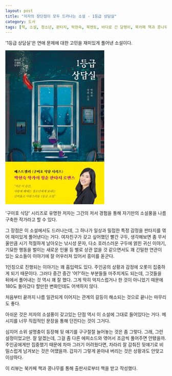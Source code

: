 ```yaml
---
layout: post
title: "저자의 장단점이 모두 드러나는 소설 - 1등급 상담실"
category: 도서
tags: [책, 소설, 청소년, 판타지, 박현숙, 북멘토, 바다로 간 달팽이, 북카페 책과 콩나무, 서평]
---
```


'1등급 상담실'은
연애 문제에 대한 고민을 재미있게 풀어낸 소설이다.

![표지](/images/first-class-consultation-room-book-h480.jpg)

'구미호 식당' 시리즈로 유명한 저자는
그간의 저서 경험을 통해 자기만의 소설풍을 나름 구축한 작가라고 할 수 있다.

그 장점은 이 소설에서도 드러나는데,
그 하나가 일상과 밀접한 특정 감정을 판타지를 엮어 재미있게 풀어낸다는 거다.
여자친구가 갖고 싶어했던 빨간 구두,
생각해보면 좀 무서울만큼 시기 적절하게 날아오는 낚시성 문자,
다소 호러스러운 구두에 얽힌 귀신 이야기,
기묘한 행동을 벌이는 새로운 인물 등
별로 상관 없을 것 같으면서도 꽤 긴밀한 연관이 있는 요소들이
이야기에 잘 어우러져 있어서 흥미를 돋군다.

1인칭으로 진행되는 이야기는 꽤 흡입력도 있다.
주인공의 상황과 감정에 오롯이 집중하게 되기 때문이다.
그러다 중간 중간 '어?'하는 부분들들 마주치게도 되는데,
그것들을 뒤에서 풀어내는 것 역시 꽤 잘 했다.
그게 딱히 억지스럽거나 한 것이 아니었기 때문에
180도 돌아갔다 할만한 변화인데도 어색하지 않다.

처음부터 끝까지 나름 일관되게 이어지는 관계의 갈등이 해소되는 것으로 끝나는 마무리도 좋다.

아쉬운 것은 저자의 소설풍이 갖고있는 단점 역시
이 소설에 그대로 들어있다는 거다.
메시지를 너무 직접적인 문장을 통해 던진다는 것이 그거다.

심지어 소위 설명충이 등장해 뒷 얘기를 구구절절 늘어놓는 것은 좀 그렇다.
그래, 그런 설정이었고만.
잘 알겠는데, 그걸 좀 다른 에피소드와 엮어서 조금씩 풀어주면 안됐을까.
주인공에게만 집중했기 때문에 차마 그러기 어려웠다면,
차라리 잘 감춰진 뒷얘기로 비밀스럽게 남겨보는 것은 어땠을까.
갑자기 그렇게 쏟아내 버리는 것은 상황과도 안맞고 이상하다.



<div class="im im-info">
이 리뷰는 북카페 책과 콩나무를 통해 출판사로부터 책을 받고 작성했다.
</div>
